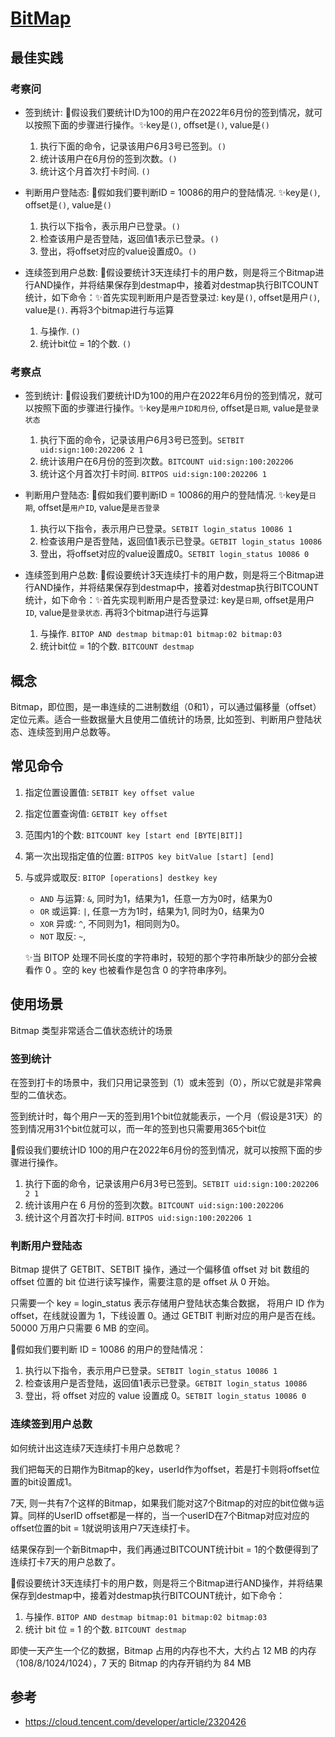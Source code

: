 
# [BitMap](https://cloud.tencent.com/developer/article/2320426)

## 最佳实践

### 考察问

- 签到统计: 🌰假设我们要统计ID为100的用户在2022年6月份的签到情况，就可以按照下面的步骤进行操作。✨key是`()`, offset是`()`, value是`()`

    1. 执行下面的命令，记录该用户6月3号已签到。`()`
    2. 统计该用户在6月份的签到次数。`()`
    3. 统计这个月首次打卡时间. `()`

- 判断用户登陆态: 🌰假如我们要判断ID = 10086的用户的登陆情况. ✨key是`()`, offset是`()`, value是`()`

    1. 执行以下指令，表示用户已登录。`()`
    2. 检查该用户是否登陆，返回值1表示已登录。`()`
    3. 登出，将offset对应的value设置成0。`()`

- 连续签到用户总数: 🌰假设要统计3天连续打卡的用户数，则是将三个Bitmap进行AND操作，并将结果保存到destmap中，接着对destmap执行BITCOUNT统计，如下命令：✨首先实现判断用户是否登录过: key是`()`, offset是用户`()`, value是`()`. 再将3个bitmap进行与运算

    1. 与操作. `()`
    2. 统计bit位 = 1的个数. `()`

### 考察点

- 签到统计: 🌰假设我们要统计ID为100的用户在2022年6月份的签到情况，就可以按照下面的步骤进行操作。✨key是`用户ID和月份`, offset是`日期`, value是`登录状态`

    1. 执行下面的命令，记录该用户6月3号已签到。`SETBIT uid:sign:100:202206 2 1`
    2. 统计该用户在6月份的签到次数。`BITCOUNT uid:sign:100:202206`
    3. 统计这个月首次打卡时间. `BITPOS uid:sign:100:202206 1`

- 判断用户登陆态: 🌰假如我们要判断ID = 10086的用户的登陆情况. ✨key是`日期`, offset是`用户ID`, value是`是否登录`

    1. 执行以下指令，表示用户已登录。`SETBIT login_status 10086 1`
    2. 检查该用户是否登陆，返回值1表示已登录。`GETBIT login_status 10086`
    3. 登出，将offset对应的value设置成0。`SETBIT login_status 10086 0`

- 连续签到用户总数: 🌰假设要统计3天连续打卡的用户数，则是将三个Bitmap进行AND操作，并将结果保存到destmap中，接着对destmap执行BITCOUNT统计，如下命令：✨首先实现判断用户是否登录过: key是`日期`, offset是用户`ID`, value是`登录状态`. 再将3个bitmap进行与运算

    1. 与操作. `BITOP AND destmap bitmap:01 bitmap:02 bitmap:03`
    2. 统计bit位 = 1的个数. `BITCOUNT destmap`

## 概念

Bitmap，即位图，是一串连续的二进制数组（0和1），可以通过偏移量（offset）定位元素。适合一些数据量大且使用二值统计的场景, 比如签到、判断用户登陆状态、连续签到用户总数等。

## 常见命令

1. 指定位置设置值: `SETBIT key offset value`
2. 指定位置查询值: `GETBIT key offset`
3. 范围内1的个数: `BITCOUNT key [start end [BYTE|BIT]]`
4. 第一次出现指定值的位置: `BITPOS key bitValue [start] [end]`
5. 与或异或取反: `BITOP [operations] destkey key`

    - `AND` 与运算: `&`, 同时为1，结果为1，任意一方为0时，结果为0
    - `OR` 或运算: `|`, 任意一方为1时，结果为1, 同时为0，结果为0
    - `XOR` 异或: `^`, 不同则为1，相同则为0。
    - `NOT` 取反: `~`,

    ✨当 BITOP 处理不同长度的字符串时，较短的那个字符串所缺少的部分会被看作 0 。空的 key 也被看作是包含 0 的字符串序列。

## 使用场景

Bitmap 类型非常适合二值状态统计的场景

### 签到统计

在签到打卡的场景中，我们只用记录签到（1）或未签到（0），所以它就是非常典型的二值状态。

签到统计时，每个用户一天的签到用1个bit位就能表示，一个月（假设是31天）的签到情况用31个bit位就可以，而一年的签到也只需要用365个bit位

🌰假设我们要统计ID 100的用户在2022年6月份的签到情况，就可以按照下面的步骤进行操作。

1. 执行下面的命令，记录该用户6月3号已签到。`SETBIT uid:sign:100:202206 2 1`
2. 统计该用户在 6 月份的签到次数。`BITCOUNT uid:sign:100:202206`
3. 统计这个月首次打卡时间. `BITPOS uid:sign:100:202206 1`

### 判断用户登陆态

Bitmap 提供了 GETBIT、SETBIT 操作，通过一个偏移值 offset 对 bit 数组的 offset 位置的 bit 位进行读写操作，需要注意的是 offset 从 0 开始。

只需要一个 key = login_status 表示存储用户登陆状态集合数据， 将用户 ID 作为 offset，在线就设置为 1，下线设置 0。通过 GETBIT 判断对应的用户是否在线。 50000 万用户只需要 6 MB 的空间。

🌰假如我们要判断 ID = 10086 的用户的登陆情况：

1. 执行以下指令，表示用户已登录。`SETBIT login_status 10086 1`
2. 检查该用户是否登陆，返回值1表示已登录。`GETBIT login_status 10086`
3. 登出，将 offset 对应的 value 设置成 0。`SETBIT login_status 10086 0`

### 连续签到用户总数

如何统计出这连续7天连续打卡用户总数呢？

我们把每天的日期作为Bitmap的key，userId作为offset，若是打卡则将offset位置的bit设置成1。

7天, 则一共有7个这样的Bitmap，如果我们能对这7个Bitmap的对应的bit位做`与`运算。同样的UserID offset都是一样的，当一个userID在7个Bitmap对应对应的offset位置的bit = 1就说明该用户7天连续打卡。

结果保存到一个新Bitmap中，我们再通过BITCOUNT统计bit = 1的个数便得到了连续打卡7天的用户总数了。

🌰假设要统计3天连续打卡的用户数，则是将三个Bitmap进行AND操作，并将结果保存到destmap中，接着对destmap执行BITCOUNT统计，如下命令：

1. 与操作. `BITOP AND destmap bitmap:01 bitmap:02 bitmap:03`
2. 统计 bit 位 =  1 的个数. `BITCOUNT destmap`

即使一天产生一个亿的数据，Bitmap 占用的内存也不大，大约占 12 MB 的内存（108/8/1024/1024），7 天的 Bitmap 的内存开销约为 84 MB

## 参考

- <https://cloud.tencent.com/developer/article/2320426>
